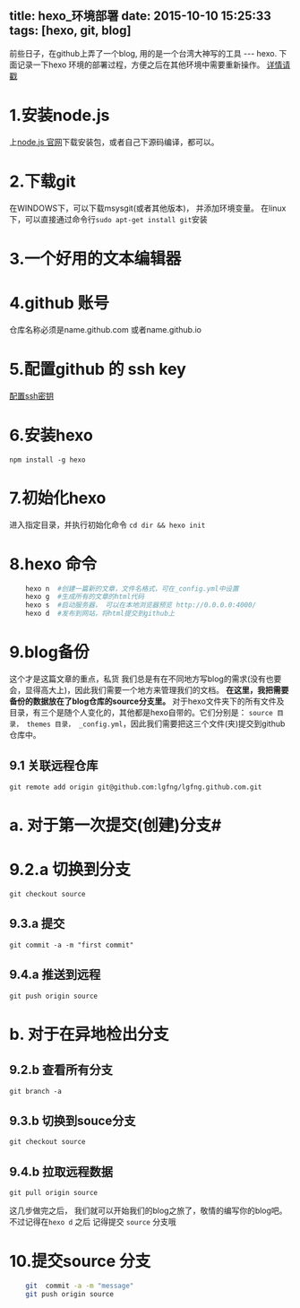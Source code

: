 title: hexo_环境部署
date: 2015-10-10 15:25:33
tags: [hexo, git, blog]
---

前些日子，在github上弄了一个blog, 用的是一个台湾大神写的工具 --- hexo.
下面记录一下hexo 环境的部署过程，方便之后在其他环境中需要重新操作。
[详情请戳](http://ibruce.info/2013/11/22/hexo-your-blog/)
<!--more-->

# 1.安装node.js
上[node.js 官网](https://nodejs.org/en/)下载安装包，或者自己下源码编译，都可以。
# 2.下载git
在WINDOWS下，可以下载msysgit(或者其他版本)， 并添加环境变量。
在linux 下，可以直接通过命令行`sudo apt-get install git`安装
# 3.一个好用的文本编辑器
# 4.github 账号
仓库名称必须是name.github.com 或者name.github.io
# 5.配置github 的 ssh key
[配置ssh密钥](lgfng.github.com/2015/10/10/配置ssh密钥/)
# 6.安装hexo 
`npm install -g hexo`
# 7.初始化hexo
进入指定目录，并执行初始化命令 
`cd dir && hexo init`
# 8.hexo 命令
```bash
    hexo n  #创建一篇新的文章，文件名格式，可在_config.yml中设置
    hexo g  #生成所有的文章的html代码
    hexo s  #启动服务器， 可以在本地浏览器预览 http://0.0.0.0:4000/
    hexo d  #发布到网站，将html提交到github上
```
# 9.blog备份
这个才是这篇文章的重点，私货
我们总是有在不同地方写blog的需求(没有也要会，显得高大上)，因此我们需要一个地方来管理我们的文档。
**在这里，我把需要备份的数据放在了blog仓库的source分支里。**
对于hexo文件夹下的所有文件及目录，有三个是随个人变化的，其他都是hexo自带的。它们分别是：
`source 目录， themes 目录， _config.yml`，因此我们需要把这三个文件(夹)提交到github仓库中。

## 9.1 关联远程仓库
`git remote add origin git@github.com:lgfng/lgfng.github.com.git`

# a. 对于第一次提交(创建)分支#
# 9.2.a 切换到分支
`git checkout source`
## 9.3.a 提交
`git commit -a -m "first commit"`
## 9.4.a 推送到远程
`git push origin source`

# b. 对于在异地检出分支
## 9.2.b 查看所有分支
`git branch -a`
## 9.3.b 切换到souce分支
`git checkout source`
## 9.4.b 拉取远程数据
`git pull origin source`

这几步做完之后， 我们就可以开始我们的blog之旅了，敬情的编写你的blog吧。不过记得在`hexo d` 之后 记得提交 `source` 分支哦
# 10.提交source 分支
```bash
    git  commit -a -m "message"
    git push origin source
```
